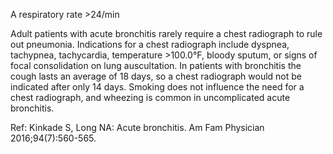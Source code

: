 A respiratory rate >24/min

Adult patients with acute bronchitis rarely require a chest radiograph to rule out pneumonia. Indications for a chest radiograph include dyspnea, tachypnea, tachycardia, temperature >100.0°F, bloody sputum, or signs of focal consolidation on lung auscultation. In patients with bronchitis the cough lasts an average of 18 days, so a chest radiograph would not be indicated after only 14 days. Smoking does not influence the need for a chest radiograph, and wheezing is common in uncomplicated acute bronchitis.

Ref: Kinkade S, Long NA: Acute bronchitis. Am Fam Physician 2016;94(7):560-565.